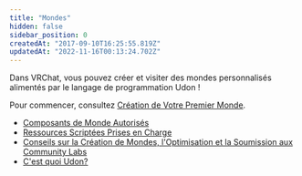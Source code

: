 ```yaml
---
title: "Mondes"
hidden: false
sidebar_position: 0
createdAt: "2017-09-10T16:25:55.819Z"
updatedAt: "2022-11-16T00:13:24.702Z"
---
```

Dans VRChat, vous pouvez créer et visiter des mondes personnalisés alimentés par le langage de programmation Udon !

Pour commencer, consultez [Création de Votre Premier Monde](/worlds/creating-your-first-world).

- [Composants de Monde Autorisés](/worlds/whitelisted-world-components)
- [Ressources Scriptées Prises en Charge](/worlds/supported-assets)
- [Conseils sur la Création de Mondes, l'Optimisation et la Soumission aux Community Labs](/worlds/submitting-a-world-to-be-made-public)
- [C'est quoi Udon?](/worlds/udon)
